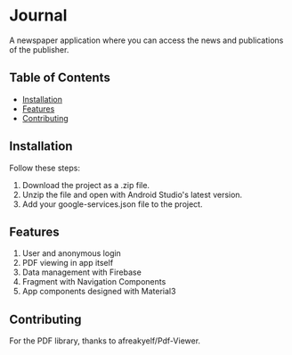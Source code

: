 # Journal

A newspaper application where you can access the news and publications of the publisher.

## Table of Contents
- [Installation](#installation)
- [Features](#features)
- [Contributing](#contributing)

## Installation

Follow these steps:

1. Download the project as a .zip file.
2. Unzip the file and open with Android Studio's latest version.
3. Add your google-services.json file to the project.

## Features

1. User and anonymous login
2. PDF viewing in app itself
3. Data management with Firebase
4. Fragment with Navigation Components
5. App components designed with Material3

## Contributing

For the PDF library, thanks to afreakyelf/Pdf-Viewer.
